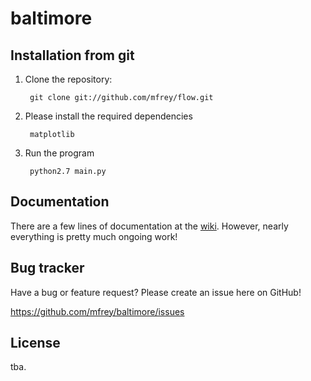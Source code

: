 baltimore
=========


Installation from git
---------------------
1. Clone the repository:

		git clone git://github.com/mfrey/flow.git

2. Please install the required dependencies

		matplotlib	

3. Run the program

		python2.7 main.py

Documentation
-------------
There are a few lines of documentation at the [wiki](https://github.com/mfrey/baltimore/wiki). However, nearly 
everything is pretty much ongoing work!

Bug tracker
-----------
Have a bug or feature request? Please create an issue here on GitHub!

https://github.com/mfrey/baltimore/issues

License
-------
tba.
